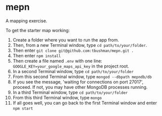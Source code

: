 # mepn 
A mapping exercise.

To get the starter map working:
1. Create a folder where you want to run the app from.
2. Then, from a new Terminal window, type `cd path/to/your/folder`.
3. Then enter `git clone git@github.com:tbushman/mepn.git .`
4. Then enter `npm install`
5. Then create a file named `.env` with one line: `GOOGLE_KEY=your_google_maps_api_key` in the project root.
6. In a second Terminal window, type `cd path/to/your/folder`
7. From this second Terminal window, type `mongod --dbpath mepndb/db`
8. If you see the message, 'waiting for connections on port 27017', proceed. If not, you may have other MongoDB processes running.
9. In a third Terminal window, type `cd path/to/your/folder`
10. From this third Terminal window, type `mongo`
11. If all goes well, you can go back to the first Terminal window and enter `npm start`
